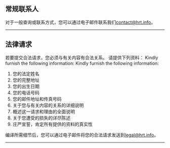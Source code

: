 ## 常规联系人

对于一般查询或联系方式，您可以通过电子邮件联系我们[contact@hrt.info](mailto:contact@hrt.info)。

***

## 法律请求

若要提交合法请求，您必须与有关内容有合法关系。 请提供下列资料： Kindly furnish the following information: Kindly furnish the following information:

1. 您的法定姓名
2. 您的完整地址
3. 您的出生日期
4. 您的电话号码
5. 您的邮件地址和传真号码
6. 关于您与有关内容的关系的详细说明
7. 概述这一请求和理由的全面说明
8. 关于您遭受的损失的详尽陈述
9. 庄严宣誓，肯定所有提供的资料的真实性

编译所需细节后，您可以通过电子邮件将您的合法请求发送到[legal@hrt.info](mailto:legal@hrt.info)。

***
